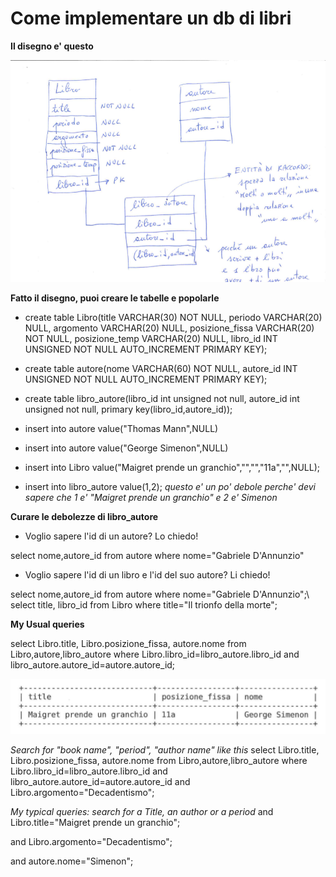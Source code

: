 # Come implementare un db di libri
**Il disegno e' questo**

![alt tag](https://raw.githubusercontent.com/GiuseppeFasanella/DataBase_utilities/master/img/libri_db.png)

**Fatto il disegno, puoi creare le tabelle e popolarle**

* create table Libro(title VARCHAR(30) NOT NULL, periodo VARCHAR(20) NULL, argomento VARCHAR(20) NULL, posizione_fissa VARCHAR(20) NOT NULL, posizione_temp VARCHAR(20) NULL, libro_id INT UNSIGNED NOT NULL AUTO_INCREMENT PRIMARY KEY);

* create table autore(nome VARCHAR(60) NOT NULL, autore_id INT UNSIGNED NOT NULL AUTO_INCREMENT PRIMARY KEY);

* create table libro_autore(libro_id int unsigned not null, autore_id int unsigned not null, primary key(libro_id,autore_id));

* insert into autore value("Thomas Mann",NULL)

* insert into autore value("George Simenon",NULL)

* insert into Libro value("Maigret prende un granchio","","","11a","",NULL);

* insert into libro_autore value(1,2); 
*questo e' un po' debole perche' devi sapere che 1 e' "Maigret prende un granchio" e 2 e' Simenon*

**Curare le debolezze di libro_autore**
* Voglio sapere l'id di un autore? Lo chiedo!

select nome,autore_id from autore where nome="Gabriele D'Annunzio"

* Voglio sapere l'id di un libro e l'id del suo autore? Li chiedo!

select nome,autore_id from autore where nome="Gabriele D'Annunzio";\\
select title, libro_id from Libro where title="Il trionfo della morte";


**My Usual queries**

select Libro.title, Libro.posizione_fissa, autore.nome from Libro,autore,libro_autore where Libro.libro_id=libro_autore.libro_id and libro_autore.autore_id=autore.autore_id;

![alt tag](https://raw.githubusercontent.com/GiuseppeFasanella/DataBase_utilities/master/img/output_query.png)

*Search for "book name", "period", "author name" like this*
select Libro.title, Libro.posizione_fissa, autore.nome
from Libro,autore,libro_autore 
where Libro.libro_id=libro_autore.libro_id and libro_autore.autore_id=autore.autore_id
and Libro.argomento="Decadentismo";

*My typical queries: search for a Title, an author or a period*
and Libro.title="Maigret prende un granchio";

and Libro.argomento="Decadentismo";

and autore.nome="Simenon";



